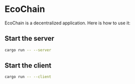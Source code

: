 # EcoChain

EcoChain is a decentralized application. Here is how to use it:

## Start the server

```sh
cargo run -- --server
```

## Start the client

```sh
cargo run -- --client
```